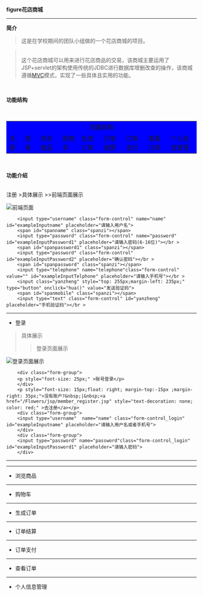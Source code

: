 **figure花店商城**
***
**简介**
>这是在学校期间的团队小组做的一个花店商城的项目。

><br/>这个花店商城可以用来进行花店商品的交易，该商城主要运用了JSP+servlet的架构使用传统的JDBC进行数据库增删改查的操作，该商城遵循[MVC](https://baike.baidu.com/item/MVC%E6%A1%86%E6%9E%B6/9241230?fr=aladdin&fromid=85990&fromtitle=MVC/)模式，实现了一些具体且实用的功能。

<br/>


**功能结构**

<br/>
<form>
<table bgcolor="blue">
	<tr>
		<td colspan="9" align="center">
			功能结构
		</td>
	</tr>
	<tr>
		<td>
			注册
		</td>
		<td>
			登录
		</td>
		<td>
			浏览商品
		</td>
		<td>
			购物车
		</td>
		<td>
			生成订单
		</td>
		<td>
			订单结算
		</td>
		<td>
			订单支付
		</td>
		<td>
			查看订单
		</td>
		<td>
			个人信息管理
		</td>
	</tr>
</table>
</form>
<br/>

**功能介绍**



<br/>
注册	
>具体展示
>>前端页面展示



![前端页面](//img-blog.csdn.net/20180315131509541?watermark/2/text/Ly9ibG9nLmNzZG4ubmV0L21pbmdqaXN1/font/5a6L5L2T/fontsize/400/fill/I0JBQkFCMA==/dissolve/70)

>>							
		<input type="username" class="form-control" name="name" id="exampleInputname" placeholder="请输入用户名">
		<span id="spanname" class="spanzi"></span>
		<input type="password" class="form-control" name="password" id="exampleInputPassword1" placeholder="请输入密码(6-16位)"></br >
		<span id="spanpassword1" class="spanzi"></span>
		<input type="password" class="form-control" id="exampleInputPassword2" placeholder="确认密码"></br >
		<span id="spanpassword" class="spanzi"></span>
		<input type="telephone" name="telephone"class="form-control" value="" id="exampleInputTelphone" placeholder="请输入手机号"></br >
		<input class="yanzheng" style="top: 255px;margin-left: 235px;" type="button" onclick="hua()" value="发送验证码">
		<span id="spanmobile" class="spanzi"></span>
		<input type="text" class="form-control" id="yanzheng" placeholder="手机验证码"></br >
						
***
* 登录
>具体展示
>>登录页面展示


![登录页面展示](//img-blog.csdn.net/20180315131648190?watermark/2/text/Ly9ibG9nLmNzZG4ubmV0L21pbmdqaXN1/font/5a6L5L2T/fontsize/400/fill/I0JBQkFCMA==/dissolve/70)

>>							
		<div class="form-group">
		<p style="font-size: 25px;" >账号登录</p>
	  	</div>
		<p style="font-size: 15px;float: right; margin-top:-15px ;margin-right: 35px;">没有账户?&nbsp;|&nbsp;<a href="/Flowers/jsp/member_register.jsp" style="text-decoration: none; color: red;" >去注册</a></p>
	  	<div class="form-group">
		<input type="username"  name="name" class="form-control_login" id="exampleInputname" placeholder="请输入用户名或者手机号">
	  	</div>
		<div class="form-group">
		<input type="password" name="password"class="form-control_login" id="exampleInputPassword1" placeholder="请输入密码">
		</div>
						
***



***
* 浏览商品
***
* 购物车
***
* 生成订单
***
* 订单结算
***
* 订单支付
***
* 查看订单
***
* 个人信息管理
